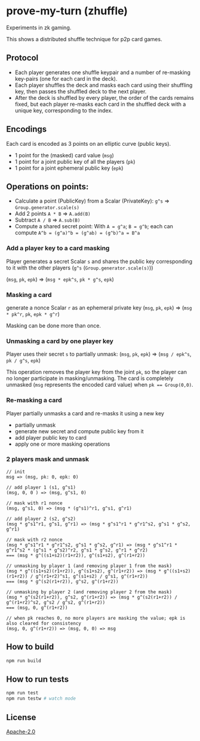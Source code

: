 # prove-my-turn (zhuffle)

Experiments in zk gaming.

This shows a distributed shuffle technique for p2p card games.

## Protocol

- Each player generates one shuffle keypair and a number of re-masking key-pairs (one for each card in the deck).
- Each player shuffles the deck and masks each card using their shuffling key, then passes the shuffled deck to the next
  player.
- After the deck is shuffled by every player, the order of the cards remains fixed, but each player re-masks each card
  in the shuffled deck with a unique key, corresponding to the index.

## Encodings

Each card is encoded as 3 points on an elliptic curve (public keys).

- 1 point for the (masked) card value (`msg`)
- 1 point for a joint public key of all the players (`pk`)
- 1 point for a joint ephemeral public key (`epk`)

## Operations on points:

- Calculate a point (PublicKey) from a Scalar (PrivateKey): `g^s` => `Group.generator.scale(s)`
- Add 2 points `A * B` => `A.add(B)`
- Subtract `A / B` => `A.sub(B)`
- Compute a shared secret point: With `A = g^a`; `B = g^b`; each can compute `A^b = (g^a)^b = (g^ab) = (g^b)^a = B^a`

### Add a player key to a card masking

Player generates a secret Scalar `s` and shares the public key corresponding to it with the other
players (`g^s` (`Group.generator.scale(s)`))

(`msg`, `pk`, `epk`) => (`msg * epk^s`, `pk * g^s`, `epk`)

### Masking a card

generate a nonce Scalar `r` as an ephemeral private key
(`msg`, `pk`, `epk`) => (`msg * pk^r`, `pk`, `epk * g^r`)

Masking can be done more than once.

### Unmasking a card by one player key

Player uses their secret `s` to partially unmask:
(`msg`, `pk`, `epk`) => (`msg / epk^s`, `pk / g^s`, `epk`)

This operation removes the player key from the joint `pk`, so the player can no longer participate in masking/unmasking.
The card is completely unmasked (`msg` represents the encoded card value) when `pk == Group(0,0)`.

### Re-masking a card

Player partially unmasks a card and re-masks it using a new key

- partially unmask
- generate new secret and compute public key from it
- add player public key to card
- apply one or more masking operations

### 2 players mask and unmask

```
// init
msg => (msg, pk: 0, epk: 0)

// add player 1 (s1, g^s1)
(msg, 0, 0 ) => (msg, g^s1, 0)

// mask with r1 nonce
(msg, g^s1, 0) => (msg * (g^s1)^r1, g^s1, g^r1)

// add player 2 (s2, g^s2)
(msg * g^s1^r1, g^s1, g^r1) => (msg * g^s1^r1 * g^r1^s2, g^s1 * g^s2, g^r1)

// mask with r2 nonce
(msg * g^s1^r1 * g^r1^s2, g^s1 * g^s2, g^r1) => (msg * g^s1^r1 * g^r1^s2 * (g^s1 * g^s2)^r2, g^s1 * g^s2, g^r1 * g^r2)
=== (msg * g^((s1+s2)(r1+r2)), g^(s1+s2), g^(r1+r2))

// unmasking by player 1 (and removing player 1 from the mask)
(msg * g^((s1+s2)(r1+r2)), g^(s1+s2), g^(r1+r2)) => (msg * g^((s1+s2)(r1+r2)) / g^(r1+r2)^s1, g^(s1+s2) / g^s1, g^(r1+r2))
=== (msg * g^(s2(r1+r2)), g^s2, g^(r1+r2))

// unmasking by player 2 (and removing player 2 from the mask)
(msg * g^(s2(r1+r2)), g^s2, g^(r1+r2)) => (msg * g^(s2(r1+r2)) / g^(r1+r2)^s2, g^s2 / g^s2, g^(r1+r2))
=== (msg, 0, g^(r1+r2))

// when pk reaches 0, no more players are masking the value; epk is also cleared for consistency
(msg, 0, g^(r1+r2)) => (msg, 0, 0) => msg
```

## How to build

```sh
npm run build
```

## How to run tests

```sh
npm run test
npm run testw # watch mode
```

## License

[Apache-2.0](LICENSE)
